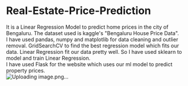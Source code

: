 # Real-Estate-Price-Prediction  
It is a Linear Regression Model to predict home prices in the city of Bengaluru. The dataset used is kaggle's "Bengaluru House Price Data".  
I have used pandas, numpy and matplotlib for data cleaning and outlier removal. GridSearchCV to find the best regression model which fits our data.
Linear Regression fit our data pretty well. So I have used sklearn to model and train Linear Regression.  
I have used Flask for the website which uses our ml model to predict property prices.  
![Uploading image.png…]()


